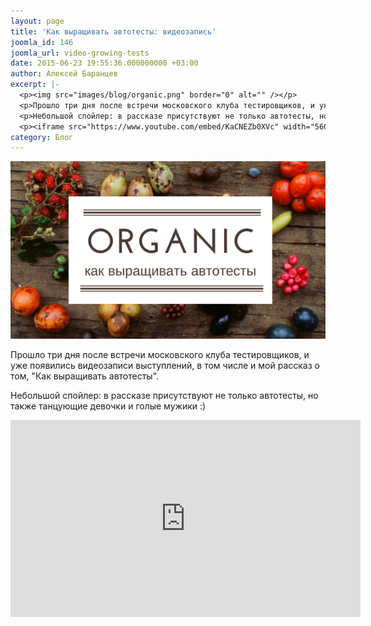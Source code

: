```yaml
---
layout: page
title: 'Как выращивать автотесты: видеозапись'
joomla_id: 146
joomla_url: video-growing-tests
date: 2015-06-23 19:55:36.000000000 +03:00
author: Алексей Баранцев
excerpt: |-
  <p><img src="images/blog/organic.png" border="0" alt="" /></p>
  <p>Прошло три дня после встречи московского клуба тестировщиков, и уже появились видеозаписи выступлений, в том числе и мой рассказ о том, "Как выращивать автотесты".</p>
  <p>Небольшой спойлер: в рассказе присутствуют не только автотесты, но также танцующие девочки и голые мужики :)</p>
  <p><iframe src="https://www.youtube.com/embed/KaCNEZb0XVc" width="560" height="315" frameborder="0" allowfullscreen=""></iframe></p>
category: Блог
---
```

<p><img src="images/blog/organic.png" border="0" alt="" /></p>
<p>Прошло три дня после встречи московского клуба тестировщиков, и уже появились видеозаписи выступлений, в том числе и мой рассказ о том, "Как выращивать автотесты".</p>
<p>Небольшой спойлер: в рассказе присутствуют не только автотесты, но также танцующие девочки и голые мужики :)</p>
<p><iframe src="https://www.youtube.com/embed/KaCNEZb0XVc" width="560" height="315" frameborder="0" allowfullscreen=""></iframe></p>
